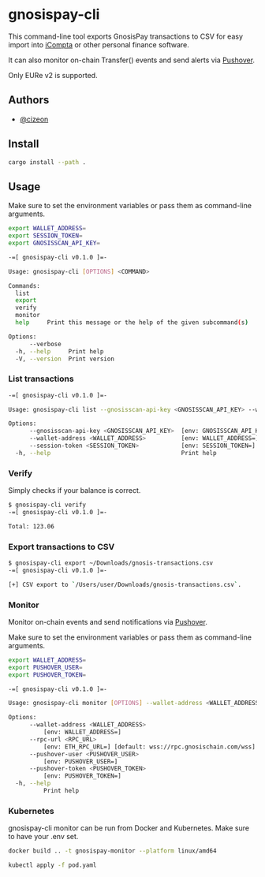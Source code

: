 # gnosispay-cli

This command-line tool exports GnosisPay transactions to CSV for easy import into [iCompta](https://www.icompta-app.fr/) or other personal finance software.

It can also monitor on-chain Transfer() events and send alerts via [Pushover](https://pushover.net/).

Only EURe v2 is supported.

## Authors

- [@cizeon](https://github.com/Cizeon)

## Install

```bash
cargo install --path .
```

## Usage

Make sure to set the environment variables or pass them as command-line arguments.

```bash
export WALLET_ADDRESS=
export SESSION_TOKEN=
export GNOSISSCAN_API_KEY=
```

```bash
-=[ gnosispay-cli v0.1.0 ]=-

Usage: gnosispay-cli [OPTIONS] <COMMAND>

Commands:
  list
  export
  verify
  monitor
  help     Print this message or the help of the given subcommand(s)

Options:
      --verbose
  -h, --help     Print help
  -V, --version  Print version
```

### List transactions

```bash
-=[ gnosispay-cli v0.1.0 ]=-

Usage: gnosispay-cli list --gnosisscan-api-key <GNOSISSCAN_API_KEY> --wallet-address <WALLET_ADDRESS> --session-token <SESSION_TOKEN>

Options:
      --gnosisscan-api-key <GNOSISSCAN_API_KEY>  [env: GNOSISSCAN_API_KEY=]
      --wallet-address <WALLET_ADDRESS>          [env: WALLET_ADDRESS=]
      --session-token <SESSION_TOKEN>            [env: SESSION_TOKEN=]
  -h, --help                                     Print help
```

### Verify

Simply checks if your balance is correct.

```bash
$ gnosispay-cli verify
-=[ gnosispay-cli v0.1.0 ]=-

Total: 123.06
```

### Export transactions to CSV

```bash
$ gnosispay-cli export ~/Downloads/gnosis-transactions.csv
-=[ gnosispay-cli v0.1.0 ]=-

[+] CSV export to `/Users/user/Downloads/gnosis-transactions.csv`.
```

### Monitor

Monitor on-chain events and send notifications via [Pushover](https://pushover.net/).

Make sure to set the environment variables or pass them as command-line arguments.

```bash
export WALLET_ADDRESS=
export PUSHOVER_USER=
export PUSHOVER_TOKEN=
```

```bash
-=[ gnosispay-cli v0.1.0 ]=-

Usage: gnosispay-cli monitor [OPTIONS] --wallet-address <WALLET_ADDRESS> --pushover-user <PUSHOVER_USER> --pushover-token <PUSHOVER_TOKEN>

Options:
      --wallet-address <WALLET_ADDRESS>
          [env: WALLET_ADDRESS=]
      --rpc-url <RPC_URL>
          [env: ETH_RPC_URL=] [default: wss://rpc.gnosischain.com/wss]
      --pushover-user <PUSHOVER_USER>
          [env: PUSHOVER_USER=]
      --pushover-token <PUSHOVER_TOKEN>
          [env: PUSHOVER_TOKEN=]
  -h, --help
          Print help
```

### Kubernetes

gnosispay-cli monitor can be run from Docker and Kubernetes.
Make sure to have your .env set.

```bash
docker build .. -t gnosispay-monitor --platform linux/amd64
```

```bash
kubectl apply -f pod.yaml
```
